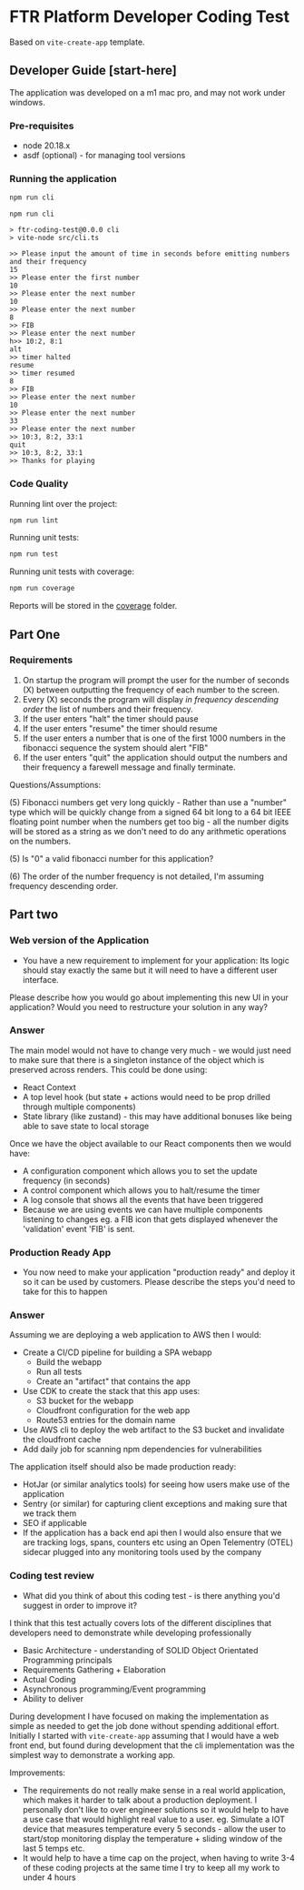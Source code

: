 # FTR Platform Developer Coding Test

Based on `vite-create-app` template.

## Developer Guide [start-here]

The application was developed on a m1 mac pro, and may not work under windows.

### Pre-requisites

* node 20.18.x
* asdf (optional) - for managing tool versions

### Running the application
```bash
npm run cli
```

```text
npm run cli

> ftr-coding-test@0.0.0 cli
> vite-node src/cli.ts

>> Please input the amount of time in seconds before emitting numbers and their frequency
15
>> Please enter the first number
10
>> Please enter the next number
10
>> Please enter the next number
8
>> FIB
>> Please enter the next number
h>> 10:2, 8:1
alt
>> timer halted
resume
>> timer resumed
8
>> FIB
>> Please enter the next number
10
>> Please enter the next number
33
>> Please enter the next number
>> 10:3, 8:2, 33:1
quit
>> 10:3, 8:2, 33:1
>> Thanks for playing
```

### Code Quality
Running lint over the project:
```bash
npm run lint
```

Running unit tests:
```bash
npm run test
```

Running unit tests with coverage:
```bash
npm run coverage
```

Reports will be stored in the [coverage](./coverage/index.html) folder.
## Part One

### Requirements
1. On startup the program will prompt the user for the number of seconds (X) between outputting the frequency of each number to the screen.
2. Every (X) seconds the program will display *in frequency descending order* the list of numbers and their frequency.
3. If the user enters "halt" the timer should pause
4. If the user enters "resume" the timer should resume
5. If the user enters a number that is one of the first 1000 numbers in the fibonacci sequence the system should alert "FIB"
6. If the user enters "quit" the application should output the numbers and their frequency a farewell message and finally terminate.

Questions/Assumptions:

(5) Fibonacci numbers get very long quickly - Rather than use a "number" type which will be quickly change from a signed 64 bit long to a
64 bit IEEE floating point number when the numbers get too big - all the number digits will be stored as a string as we don't need to do
any arithmetic operations on the numbers.

(5) Is "0" a valid fibonacci number for this application?

(6) The order of the number frequency is not detailed, I'm assuming frequency descending order.

## Part two

### Web version of the Application
* You have a new requirement to implement for your application: Its logic should stay exactly the same but it will need to have a different 
user interface.

Please describe how you would go about implementing this new UI in your application? Would you need to restructure your solution in any way?

### Answer
The main model would not have to change very much - we would just need to make sure that there is a singleton instance of the object which
is preserved across renders. This could be done using:
- React Context
- A top level hook (but state + actions would need to be prop drilled through multiple components)
- State library (like zustand) - this may have additional bonuses like being able to save state to local storage

Once we have the object available to our React components then we would have:
* A configuration component which allows you to set the update frequency (in seconds)
* A control component which allows you to halt/resume the timer
* A log console that shows all the events that have been triggered
* Because we are using events we can have multiple components listening to changes eg. a FIB icon that gets displayed whenever the 'validation' event 'FIB' is sent.


### Production Ready App
* You now need to make your application "production ready" and deploy it so it can be used by customers. Please describe the steps you'd need to take for this to happen

### Answer
Assuming we are deploying a web application to AWS then I would:
- Create a CI/CD pipeline for building a SPA webapp
  - Build the webapp 
  - Run all tests
  - Create an "artifact" that contains the app
- Use CDK to create the stack that this app uses:
  - S3 bucket for the webapp
  - Cloudfront configuration for the web app
  - Route53 entries for the domain name
- Use AWS cli to deploy the web artifact to the S3 bucket and invalidate the cloudfront cache
- Add daily job for scanning npm dependencies for vulnerabilities

The application itself should also be made production ready:
* HotJar (or similar analytics tools) for seeing how users make use of the application
* Sentry (or similar) for capturing client exceptions and making sure that we track them
* SEO if applicable
* If the application has a back end api then I would also ensure that we are tracking logs, spans, counters etc using an Open Telementry (OTEL) sidecar plugged into any monitoring tools used by the company

### Coding test review
* What did you think of about this coding test - is there anything you'd suggest in order to improve it?

I think that this test actually covers lots of the different disciplines that developers need to demonstrate while developing professionally
- Basic Architecture - understanding of SOLID Object Orientated Programming principals
- Requirements Gathering + Elaboration
- Actual Coding
- Asynchronous programming/Event programming
- Ability to deliver

During development I have focused on making the implementation as simple as needed to get the job done without spending additional effort. 
Initially I started with `vite-create-app` assuming that I would have a web front end, but found during development that the cli implementation was
the simplest way to demonstrate a working app.

Improvements:
- The requirements do not really make sense in a real world application, which makes it harder to talk about a production deployment. 
I personally don't like to over engineer solutions so it would help to have a use case that would highlight real value to a user. 
eg. Simulate a IOT device that measures temperature every 5 seconds - allow the user to start/stop monitoring display the temperature + sliding window of the last 5 temps etc.
- It would help to have a time cap on the project, when having to write 3-4 of these coding projects at the same time I try to keep all my work to under 4 hours


